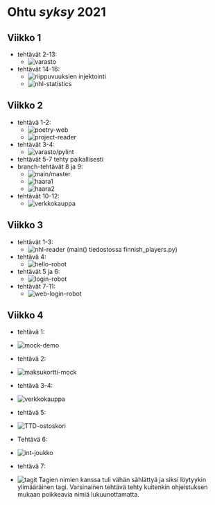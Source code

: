 # Ohtu *syksy* 2021
## Viikko 1
* tehtävät 2-13:
  - ![varasto](https://github.com/J-Uhero/ohtu-2021-viikko1)
* tehtävät 14-16:
  - ![riippuvuuksien injektointi](https://github.com/J-Uhero/ohtu-kevat-2021/tree/main/viikko1/riippuvuuksien-injektointi-1)
  - ![nhl-statistics](https://github.com/J-Uhero/ohtu-kevat-2021/tree/main/viikko1/nhl-statistics-1)

## Viikko 2
* tehtävä 1-2:
  - ![poetry-web](https://github.com/J-Uhero/ohtu-kevat-2021/tree/main/viikko2/poetry-web)
  - ![project-reader](https://github.com/J-Uhero/ohtu-kevat-2021/tree/main/viikko2/project-reader)
* tehtävät 3-4:
  - ![varasto/pylint](https://github.com/J-Uhero/ohtu-2021-viikko1)
* tehtävät 5-7 tehty paikallisesti
* branch-tehtävät 8 ja 9:
  - ![main/master](https://github.com/J-Uhero/ohtu-kevat-2021)
  - ![haara1](https://github.com/J-Uhero/ohtu-kevat-2021/tree/haara1)
  - ![haara2](https://github.com/J-Uhero/ohtu-kevat-2021/tree/haara2)
* tehtävät 10-12:
  - ![verkkokauppa](https://github.com/J-Uhero/ohtu-kevat-2021/tree/main/viikko2/verkkokauppa-1) 

## Viikko 3
* tehtävät 1-3:
  - ![nhl-reader](https://github.com/J-Uhero/ohtu-kevat-2021/tree/main/viikko3/nhl-reader) (main() tiedostossa finnish_players.py)
* tehtävä 4:
  - ![hello-robot](https://github.com/J-Uhero/ohtu-kevat-2021/tree/main/viikko3/hello-robot)
* tehtävät 5 ja 6:
  - ![login-robot](https://github.com/J-Uhero/ohtu-kevat-2021/tree/main/viikko3/login-robot)
* tehtävät 7-11:
  - ![web-login-robot](https://github.com/J-Uhero/ohtu-kevat-2021/tree/main/viikko3/web-login-robot)
 
 ## Viikko 4
 * tehtävä 1:
  - ![mock-demo](https://github.com/J-Uhero/ohtu-syksy-2021/tree/main/viikko4/mock-demo)
 * tehtävä 2:
  - ![maksukortti-mock](https://github.com/J-Uhero/ohtu-syksy-2021/tree/main/viikko4/maksukortti-mock)
 * tehtävä 3-4:
  - ![verkkokauppa](https://github.com/J-Uhero/ohtu-syksy-2021/tree/main/viikko4/verkkokauppa)
 * tehtävä 5:
  - ![TTD-ostoskori](https://github.com/J-Uhero/ohtu-syksy-2021/tree/main/viikko4/ttd-ostoskori)
 * Tehtävä 6:
  - ![int-joukko](https://github.com/J-Uhero/ohtu-syksy-2021/tree/main/viikko4/int-joukko)
 * tehtävä 7:
  - ![tagit](https://github.com/J-Uhero/ohtu-syksy-2021/tags) Tagien nimien kanssa tuli vähän sählättyä ja siksi löytyykin ylimääräinen tagi. Varsinainen tehtävä tehty kuitenkin ohjeistuksen mukaan poikkeavia nimiä lukuunottamatta.
